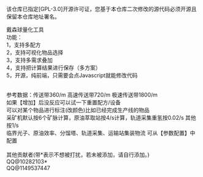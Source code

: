 该仓库已指定[GPL-3.0]开源许可证，您基于本仓库二次修改的源代码必须开源且保留本仓库地址署名。<br>

戴森球量化工具
<br>
功能：<br>
1，支持多配方<br>
2，支持可视化物品选择<br>
3，支持多需求叠加<br>
4，支持把计算结果进行保存（多方案）<br>
5，开源，纯前端，只需要会点Javascript就能修改代码
<br>

<br>
参考数据：传送带360/m 高速传送带720/m 极速传送带1800/m <br>
如果【增加】后没反应可以试一下重置配方/设备<br>
可以对某个物品进行标注(改颜色)比如已经完成生产线的物品<br>
采矿机默认按6个矿脉计算，原油萃取站按4/s计算，轨道采集重氢按0.02/s 其他按1/s<br>
临界光子、原油效率、分馏塔、轨道采集、运输站集装物流 可从【参数配置】中配置<br>

<br>
其他贡献者(带*表示不想被打扰，若未被添加，请自行添加。)<br>
QQ@10282103*<br>
QQ@1149537447<br>